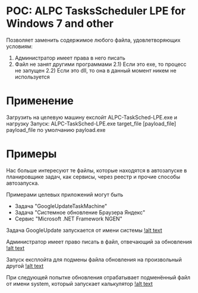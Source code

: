 # POC: ALPC TasksScheduler LPE for Windows 7 and other

Позволяет заменить содержимое любого файла, удовлетворяющих условиям:
  1) Администратор имеет права в него писать
  2) Файл не занят другими программами
    2.1) Если это exe, то процесс не запущен
    2.2) Если это dll, то она в данный момент никем не используется
 
# Применение

Загрузить на целевую машину екслойт ALPC-TaskSched-LPE.exe и нагрузку
Запуск:
  ALPC-TaskSched-LPE.exe target_file [payload_file]
payload_file по умолчанию payload.exe

# Примеры
Нас больше интересуют те файлы, которые находятся в автозапуске в планировщике задач, как сервисы, через реестр и прочие способы автозапуска.

Примерами целевых приложений могут быть
  - Задача "GoogleUpdateTaskMachine"
  - Задача "Системное обновление Браузера Яндекс"
  - Сервис "Microsoft .NET Framework NGEN"
  
  
Задача GoogleUpdate запускается от имени системы
  [!alt text](https://i.ibb.co/PrCH81v/Untitled.png)
  
Администратор имеет право писать в файл, отвечающий за обновления
  [!alt text](https://i.ibb.co/2dNsNBf/Untitled.png)
 
 Запуск експлойта для подмены файла обновления на произвольный другой
  [!alt text](https://i.ibb.co/g6T7Xhs/Untitled.png)
 
 При следующей попытке обновления отрабатывает подменённый файл от имени system, который запускает калькулятор
  [!alt text](https://i.ibb.co/8XzjscK/Untitled.png)

